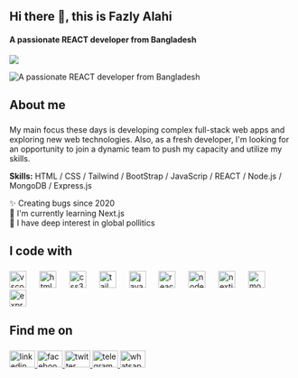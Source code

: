 ## Hi there 👋, this is Fazly  Alahi
#### A passionate REACT developer from Bangladesh
![](https://komarev.com/ghpvc/?username=fazlyalahiru&color=f878cd)

![A passionate REACT developer from Bangladesh](https://i.ibb.co/J5VcFcp/Welcome-to-Fazly-Alahi-s-Git-Hub-profile-1.png)

###

<h2 align="left">About me</h2>

###
My main focus these days is developing complex full-stack web apps and exploring new web technologies. Also, as a fresh developer, I'm looking for an opportunity to join a dynamic team to push my capacity and utilize my skills.

<b>Skills:</b> HTML / CSS / Tailwind / BootStrap / JavaScrip / REACT / Node.js / MongoDB / Express.js

<p align="left">✨ Creating bugs since 2020<br>🌱 I'm currently learning Next.js<br>🎲 I have deep interest in global pollitics</p>


###

<h2 align="left">I code with</h2>

###

<div align="left">
  <img src="https://skillicons.dev/icons?i=vscode" height="30" alt="vscode logo"  />
  <img width="15" />
  <img src="https://skillicons.dev/icons?i=html" height="30" alt="html5 logo"  />
  <img width="15" />
  <img src="https://skillicons.dev/icons?i=css" height="30" alt="css3 logo"  />
  <img width="15" />
  <img src="https://skillicons.dev/icons?i=tailwind" height="30" alt="tailwindcss logo"  />
  <img width="15" />
  <img src="https://skillicons.dev/icons?i=js" height="30" alt="javascript logo"  />
  <img width="15" />
  <img src="https://skillicons.dev/icons?i=react" height="30" alt="react logo"  />
  <img width="15" />
  <img src="https://skillicons.dev/icons?i=nodejs" height="30" alt="nodejs logo"  />
  <img width="15" />
  <img src="https://skillicons.dev/icons?i=nextjs" height="30" alt="nextjs logo"  />
  <img width="15" />
  <img src="https://skillicons.dev/icons?i=mongodb" height="30" alt="mongodb logo"  />
  <img width="15" />
  <img src="https://skillicons.dev/icons?i=express" height="30" alt="express logo"  />
</div>


###

<h2 align="left">Find me on</h2>

###

<div align="left">
  <a href="https://www.linkedin.com/in/fazlyalahiru/" target="_blank">
    <img src="https://raw.githubusercontent.com/maurodesouza/profile-readme-generator/master/src/assets/icons/social/linkedin/default.svg" width="45" height="30" alt="linkedin logo"  />
  </a>
  <a href="https://www.facebook.com/fazlyalahiru/" target="_blank">
    <img src="https://raw.githubusercontent.com/maurodesouza/profile-readme-generator/master/src/assets/icons/social/facebook/default.svg" width="45" height="30" alt="facebook logo"  />
  </a>
  <a href="https://twitter.com/fazlyalahiru" target="_blank">
    <img src="https://raw.githubusercontent.com/maurodesouza/profile-readme-generator/master/src/assets/icons/social/twitter/default.svg" width="45" height="30" alt="twitter logo"  />
  </a>
  <a href="https://t.me/fazlyalahiru" target="_blank">
    <img src="https://raw.githubusercontent.com/maurodesouza/profile-readme-generator/master/src/assets/icons/social/telegram/default.svg" width="45" height="30" alt="telegram logo"  />
  </a>
  <a href="https://wa.me/8801303359120?text=Hey, Fazly Alahi this side. Want to talk to me? Please don't hesitate to reach me out." target="_blank">
    <img src="https://raw.githubusercontent.com/maurodesouza/profile-readme-generator/master/src/assets/icons/social/whatsapp/default.svg" width="45" height="30" alt="whatsapp logo"  />
  </a>
</div>



